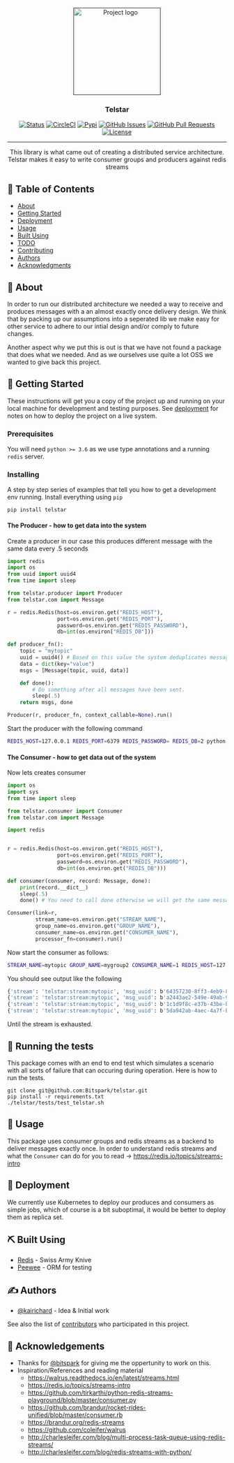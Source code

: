 <p align="center">
  <a href="" rel="noopener">
 <img width=200px height=200px src="https://i.imgur.com/6wj0hh6.jpg" alt="Project logo"></a>
</p>

<h3 align="center">Telstar</h3>

<div align="center">

  [![Status](https://img.shields.io/badge/status-active-success.svg)]()
  [![CircleCI](https://circleci.com/gh/Bitspark/telstar.svg?style=svg)](https://circleci.com/gh/Bitspark/telstar)
  [![Pypi](https://img.shields.io/pypi/v/telstar.svg?style=svg)](https://pypi.org/project/telstar/)
  [![GitHub Issues](https://img.shields.io/github/issues/Bitspark/telstar.svg)](https://github.com/kylelobo/The-Documentation-Compendium/issues)
  [![GitHub Pull Requests](https://img.shields.io/github/issues-pr/Bitspark/telstar.svg)](https://github.com/kylelobo/The-Documentation-Compendium/pulls)
  [![License](https://img.shields.io/badge/license-MIT-blue.svg)](/LICENSE)

</div>

---

<p align="center"> 
    This library is what came out of creating a distributed service architecture. 
    Telstar makes it easy to write consumer groups and producers against redis streams
    <br> 
</p>

## 📝 Table of Contents
- [About](#about)
- [Getting Started](#getting_started)
- [Deployment](#deployment)
- [Usage](#usage)
- [Built Using](#built_using)
- [TODO](../TODO.md)
- [Contributing](../CONTRIBUTING.md)
- [Authors](#authors)
- [Acknowledgments](#acknowledgement)

## 🧐 About <a name = "about"></a>
In order to run our distributed architecture we needed a way to receive and produces messages with a an almost exactly once delivery design.
We think that by packing up our assumptions into a seperated lib we make easy for other service to adhere to our intial design and/or comply to future changes. 

Another aspect why we put this is out is that we have not found a package that does what we needed. And as we ourselves use quite a lot OSS we wanted to give back this project. 

## 🏁 Getting Started <a name = "getting_started"></a>
These instructions will get you a copy of the project up and running on your local machine for development and testing purposes. See [deployment](#deployment) for notes on how to deploy the project on a live system.

### Prerequisites
You will need `python >= 3.6` as we use type annotations and a running `redis` server. 

### Installing
A step by step series of examples that tell you how to get a development env running.
Install everything using `pip`

```
pip install telstar
```

#### The Producer - how to get data into the system

Create a producer in our case this produces different message with the same data every .5 seconds
```python
import redis
import os
from uuid import uuid4
from time import sleep

from telstar.producer import Producer
from telstar.com import Message

r = redis.Redis(host=os.environ.get("REDIS_HOST"),
                port=os.environ.get("REDIS_PORT"),
                password=os.environ.get("REDIS_PASSWORD"),
                db=int(os.environ["REDIS_DB"]))

def producer_fn():
    topic = "mytopic"
    uuid = uuid4() # Based on this value the system deduplicates messages
    data = dict(key="value")
    msgs = [Message(topic, uuid, data)]

    def done():
        # Do something after all messages have been sent.
        sleep(.5)
    return msgs, done

Producer(r, producer_fn, context_callable=None).run()
```
Start the producer with the following command

```bash
REDIS_HOST=127.0.0.1 REDIS_PORT=6379 REDIS_PASSWORD= REDIS_DB=2 python producer.py
```

#### The Consumer - how to get data out of the system
Now lets creates consumer

```python
import os
import sys
from time import sleep

from telstar.consumer import Consumer
from telstar.com import Message

import redis


r = redis.Redis(host=os.environ.get("REDIS_HOST"),
                port=os.environ.get("REDIS_PORT"),
                password=os.environ.get("REDIS_PASSWORD"),
                db=int(os.environ.get("REDIS_DB")))

def consumer(consumer, record: Message, done):
    print(record.__dict__)
    sleep(.5)
    done() # You need to call done otherwise we will get the same message over and over again

Consumer(link=r,
         stream_name=os.environ.get("STREAM_NAME"),
         group_name=os.environ.get("GROUP_NAME"),
         consumer_name=os.environ.get("CONSUMER_NAME"),
         processor_fn=consumer).run()

```

Now start the consumer as follows:
```bash
STREAM_NAME=mytopic GROUP_NAME=mygroup2 CONSUMER_NAME=1 REDIS_HOST=127.0.0.1 REDIS_PORT=6379 REDIS_PASSWORD= REDIS_DB=2 python consumer.py
```
You should see output like the following
```bash
{'stream': 'telstar:stream:mytopic', 'msg_uuid': b'64357230-8ff3-4eb9-8c06-757a42e961e2', 'data': {'key': 'value'}}
{'stream': 'telstar:stream:mytopic', 'msg_uuid': b'a2443ae2-549e-49ab-9256-3f13575ba6ae', 'data': {'key': 'value'}}
{'stream': 'telstar:stream:mytopic', 'msg_uuid': b'1c1d9f8c-e37b-43be-bab2-45caa10f233d', 'data': {'key': 'value'}}
{'stream': 'telstar:stream:mytopic', 'msg_uuid': b'5da942ab-4aec-4a7f-bd93-a97168a8d3ad', 'data': {'key': 'value'}}
```
Until the stream is exhausted.

## 🔧 Running the tests <a name = "tests"></a>
This package comes with an end to end test which simulates 
a scenario with all sorts of failure that can occuring during operation. Here is how to run the tests.

```
git clone git@github.com:Bitspark/telstar.git
pip install -r requirements.txt
./telstar/tests/test_telstar.sh
```

## 🎈 Usage <a name="usage"></a>
This package uses consumer groups and redis streams as a backend to deliver messages exactly once. In order to understand redis streams and what the `Consumer` can do for you to read -> https://redis.io/topics/streams-intro

## 🚀 Deployment <a name = "deployment"></a>
We currently use Kubernetes to deploy our produces and consumers as simple jobs, which of course is a bit suboptimal, it would be better to deploy them as replica set. 

## ⛏️ Built Using <a name = "built_using"></a>
- [Redis](https://redis.io/) - Swiss Army Knive
- [Peewee](http://docs.peewee-orm.com/en/latest/) - ORM for testing

## ✍️ Authors <a name = "authors"></a>
- [@kairichard](https://github.com/kairichard) - Idea & Initial work

See also the list of [contributors](https://github.com/Bitspark/telstar/contributors) who participated in this project.

## 🎉 Acknowledgements <a name = "acknowledgement"></a>
- Thanks for [@bitspark](https://github.com/Bitspark/) for giving me the oppertunity to work on this.
- Inspiration/References and reading material
  - https://walrus.readthedocs.io/en/latest/streams.html
  - https://redis.io/topics/streams-intro
  - https://github.com/tirkarthi/python-redis-streams-playground/blob/master/consumer.py
  - https://github.com/brandur/rocket-rides-unified/blob/master/consumer.rb
  - https://brandur.org/redis-streams
  - https://github.com/coleifer/walrus
  - http://charlesleifer.com/blog/multi-process-task-queue-using-redis-streams/
  - http://charlesleifer.com/blog/redis-streams-with-python/
